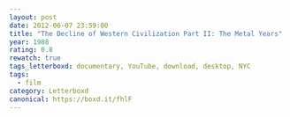 ```yaml
---
layout: post 
date: 2012-06-07 23:59:00
title: "The Decline of Western Civilization Part II: The Metal Years"
year: 1988
rating: 0.8
rewatch: true
tags_letterboxd: documentary, YouTube, download, desktop, NYC
tags:
  - film
category: Letterboxd
canonical: https://boxd.it/fhlF
---
```

